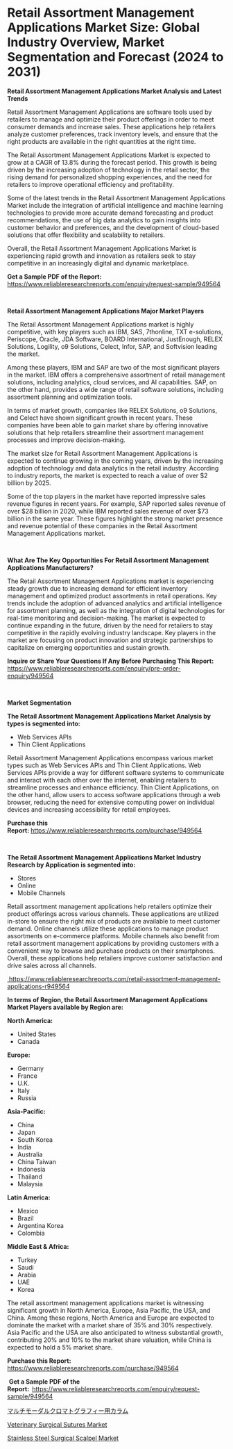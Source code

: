 <p><h1>Retail Assortment Management Applications Market Size: Global Industry Overview, Market Segmentation and Forecast (2024 to 2031)</h1></p><p><strong>Retail Assortment Management Applications Market Analysis and Latest Trends</strong></p>
<p><p>Retail Assortment Management Applications are software tools used by retailers to manage and optimize their product offerings in order to meet consumer demands and increase sales. These applications help retailers analyze customer preferences, track inventory levels, and ensure that the right products are available in the right quantities at the right time.</p><p>The Retail Assortment Management Applications Market is expected to grow at a CAGR of 13.8% during the forecast period. This growth is being driven by the increasing adoption of technology in the retail sector, the rising demand for personalized shopping experiences, and the need for retailers to improve operational efficiency and profitability.</p><p>Some of the latest trends in the Retail Assortment Management Applications Market include the integration of artificial intelligence and machine learning technologies to provide more accurate demand forecasting and product recommendations, the use of big data analytics to gain insights into customer behavior and preferences, and the development of cloud-based solutions that offer flexibility and scalability to retailers.</p><p>Overall, the Retail Assortment Management Applications Market is experiencing rapid growth and innovation as retailers seek to stay competitive in an increasingly digital and dynamic marketplace.</p></p>
<p><strong>Get a Sample PDF of the Report:&nbsp;</strong> <a href="https://www.reliableresearchreports.com/enquiry/request-sample/949564">https://www.reliableresearchreports.com/enquiry/request-sample/949564</a></p>
<p>&nbsp;</p>
<p><strong>Retail Assortment Management Applications Major Market Players</strong></p>
<p><p>The Retail Assortment Management Applications market is highly competitive, with key players such as IBM, SAS, 7thonline, TXT e-solutions, Periscope, Oracle, JDA Software, BOARD International, JustEnough, RELEX Solutions, Logility, o9 Solutions, Celect, Infor, SAP, and Softvision leading the market.</p><p>Among these players, IBM and SAP are two of the most significant players in the market. IBM offers a comprehensive assortment of retail management solutions, including analytics, cloud services, and AI capabilities. SAP, on the other hand, provides a wide range of retail software solutions, including assortment planning and optimization tools.</p><p>In terms of market growth, companies like RELEX Solutions, o9 Solutions, and Celect have shown significant growth in recent years. These companies have been able to gain market share by offering innovative solutions that help retailers streamline their assortment management processes and improve decision-making.</p><p>The market size for Retail Assortment Management Applications is expected to continue growing in the coming years, driven by the increasing adoption of technology and data analytics in the retail industry. According to industry reports, the market is expected to reach a value of over $2 billion by 2025.</p><p>Some of the top players in the market have reported impressive sales revenue figures in recent years. For example, SAP reported sales revenue of over $28 billion in 2020, while IBM reported sales revenue of over $73 billion in the same year. These figures highlight the strong market presence and revenue potential of these companies in the Retail Assortment Management Applications market.</p></p>
<p>&nbsp;</p>
<p><strong>What Are The Key Opportunities For Retail Assortment Management Applications Manufacturers?</strong></p>
<p><p>The Retail Assortment Management Applications market is experiencing steady growth due to increasing demand for efficient inventory management and optimized product assortments in retail operations. Key trends include the adoption of advanced analytics and artificial intelligence for assortment planning, as well as the integration of digital technologies for real-time monitoring and decision-making. The market is expected to continue expanding in the future, driven by the need for retailers to stay competitive in the rapidly evolving industry landscape. Key players in the market are focusing on product innovation and strategic partnerships to capitalize on emerging opportunities and sustain growth.</p></p>
<p><strong>Inquire or Share Your Questions If Any Before Purchasing This Report:</strong> <a href="https://www.reliableresearchreports.com/enquiry/pre-order-enquiry/949564">https://www.reliableresearchreports.com/enquiry/pre-order-enquiry/949564</a></p>
<p>&nbsp;</p>
<p><strong>Market Segmentation</strong></p>
<p><strong>The Retail Assortment Management Applications Market Analysis by types is segmented into:</strong></p>
<p><ul><li>Web Services APIs</li><li>Thin Client Applications</li></ul></p>
<p><p>Retail Assortment Management Applications encompass various market types such as Web Services APIs and Thin Client Applications. Web Services APIs provide a way for different software systems to communicate and interact with each other over the internet, enabling retailers to streamline processes and enhance efficiency. Thin Client Applications, on the other hand, allow users to access software applications through a web browser, reducing the need for extensive computing power on individual devices and increasing accessibility for retail employees.</p></p>
<p><strong>Purchase this Report:&nbsp;</strong><a href="https://www.reliableresearchreports.com/purchase/949564">https://www.reliableresearchreports.com/purchase/949564</a></p>
<p>&nbsp;</p>
<p><strong>The Retail Assortment Management Applications Market Industry Research by Application is segmented into:</strong></p>
<p><ul><li>Stores</li><li>Online</li><li>Mobile Channels</li></ul></p>
<p><p>Retail assortment management applications help retailers optimize their product offerings across various channels. These applications are utilized in-store to ensure the right mix of products are available to meet customer demand. Online channels utilize these applications to manage product assortments on e-commerce platforms. Mobile channels also benefit from retail assortment management applications by providing customers with a convenient way to browse and purchase products on their smartphones. Overall, these applications help retailers improve customer satisfaction and drive sales across all channels.</p></p>
<p><a href="https://www.reliableresearchreports.com/retail-assortment-management-applications-r949564">&nbsp;https://www.reliableresearchreports.com/retail-assortment-management-applications-r949564</a></p>
<p><strong>In terms of Region, the Retail Assortment Management Applications Market Players available by Region are:</strong></p>
<p>
    <p> <strong> North America: </strong>
        <ul>
            <li>United States</li>
            <li>Canada</li>
        </ul>
        </p> 
    <p> <strong> Europe: </strong>
        <ul>
            <li>Germany</li>
            <li>France</li>
            <li>U.K.</li>
            <li>Italy</li>
            <li>Russia</li>
        </ul>
        </p> 
    <p> <strong> Asia-Pacific: </strong>
        <ul>
            <li>China</li>
            <li>Japan</li>
            <li>South Korea</li>
            <li>India</li>
            <li>Australia</li>
            <li>China Taiwan</li>
            <li>Indonesia</li>
            <li>Thailand</li>
            <li>Malaysia</li>
        </ul>
        </p> 
    <p> <strong> Latin America: </strong>
        <ul>
            <li>Mexico</li>
            <li>Brazil</li>
            <li>Argentina Korea</li>
            <li>Colombia</li>
        </ul>
        </p> 
    <p> <strong> Middle East & Africa: </strong>
        <ul>
            <li>Turkey</li>
            <li>Saudi</li>
            <li>Arabia</li>
            <li>UAE</li>
            <li>Korea</li>
        </ul>
    </p>
    </p>
<p><p>The retail assortment management applications market is witnessing significant growth in North America, Europe, Asia Pacific, the USA, and China. Among these regions, North America and Europe are expected to dominate the market with a market share of 35% and 30% respectively. Asia Pacific and the USA are also anticipated to witness substantial growth, contributing 20% and 10% to the market share valuation, while China is expected to hold a 5% market share.</p></p>
<p><strong>Purchase this Report: </strong><a href="https://www.reliableresearchreports.com/purchase/949564">https://www.reliableresearchreports.com/purchase/949564</a></p>
<p>&nbsp;<strong>Get a Sample PDF of the Report:&nbsp;&nbsp;</strong><a href="https://www.reliableresearchreports.com/enquiry/request-sample/949564">https://www.reliableresearchreports.com/enquiry/request-sample/949564</a></p>
<p><strong></strong></p>
<p><p><a href="https://github.com/FredaJerde/Market-Research-Report-List-1/blob/main/2971566174567.md">マルチモーダルクロマトグラフィー用カラム</a></p><p><a href="https://github.com/GroverBarry/Market-Research-Report-List-6/blob/main/veterinary-surgical-sutures-market.md">Veterinary Surgical Sutures Market</a></p><p><a href="https://github.com/thuyvuongpk111/Market-Research-Report-List-1/blob/main/stainless-steel-surgical-scalpel-market.md">Stainless Steel Surgical Scalpel Market</a></p></p>